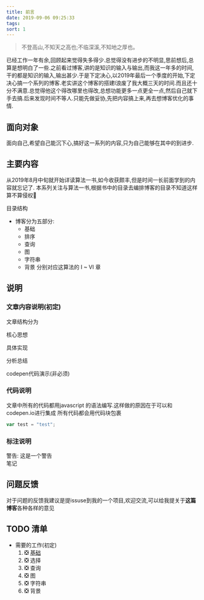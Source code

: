 ```yaml
---
title: 前言
date: 2019-09-06 09:25:33
tags:
sort: 1
---
```


> 不登高山,不知天之高也;不临深溪,不知地之厚也。

已经工作一年有余,回顾起来觉得失多得少.总觉得没有进步的不明显,思前想后,总算是想明白了一些.之前看过博客,讲的是知识的输入与输出,而我这一年多的时间,干的都是知识的输入,输出甚少.于是下定决心,以2019年最后一个季度的开始,下定决心搞一个系列的博客.老实讲这个博客的搭建l浪废了我大概三天的时间.而且还十分不满意.总觉得他这个得改哪里也得改,总想功能更多一点更全一点,然后自己就下手去搞.后来发现时间不等人.只能先做妥协,先把内容搞上来,再去想博客优化的事情.

## 面向对象

面向自己,希望自己能沉下心,搞好这一系列的内容,只为自己能够在其中的到进步.

## 主要内容

从2019年8月中旬就开始详读算法一书,如今收获颇丰,但是时间一长前面学到的内容就忘记了.
本系列关注与算法一书,根据书中的目录去编排博客的目录不知道这样算不算侵权🤣

目录结构

- 博客分为五部分:
  + 基础
  + 排序
  + 查询
  + 图
  + 字符串
  + 背景
分别对应这算法的 I ~ VI 章


## 说明

###  文章内容说明(初定)
文章结构分为

核心思想

具体实现

分析总结

codepen代码演示(非必须)


### 代码说明
文章中所有的代码都用javascript 的语法编写.这样做的原因在于可以和codepen.io进行集成
所有代码都会用代码块包裹
```js
var test = "test";

```
### 标注说明

<div class="warning">
  警告: <span>这是一个警告</span>
</div>
<div class="note">笔记</div>

## 问题反馈

  对于问题的反馈我建议是提issuse到我的一个项目,欢迎交流,可以给我提关于**这篇博客**各种各样的意见

## TODO 清单
+ 需要的工作(初定)
   1. ❎ [基础](/blog/基础)
   1. ❎ 选择
   1. ❎ 查询
   1. ❎ 图
   1. ❎ 字符串
   1. ❎ 背景
  